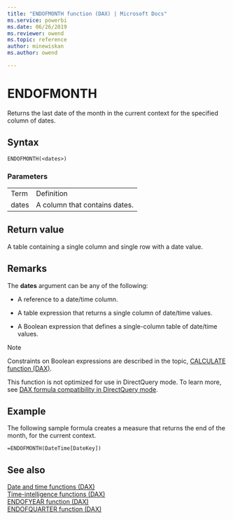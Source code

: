 ```yaml
---
title: "ENDOFMONTH function (DAX) | Microsoft Docs"
ms.service: powerbi 
ms.date: 06/26/2019
ms.reviewer: owend
ms.topic: reference
author: minewiskan
ms.author: owend

---
```

# ENDOFMONTH
Returns the last date of the month in the current context for the specified column of dates.  
  
## Syntax  
  
```dax
ENDOFMONTH(<dates>)  
```
  
### Parameters  
  
|||  
|-|-|  
|Term|Definition|  
|dates|A column that contains dates.|  
  
## Return value  
A table containing a single column and single row with a date value.  
  
## Remarks  
The **dates** argument can be any of the following:  
  
-   A reference to a date/time column.  
  
-   A table expression that returns a single column of date/time values.  
  
-   A Boolean expression that defines a single-column table of date/time values.  
  
> [!NOTE]  
> Constraints on Boolean expressions are described in the topic, [CALCULATE function &#40;DAX&#41;](calculate-function-dax.md).  
  
This function is not optimized for use in DirectQuery mode. To learn more, see  [DAX formula compatibility in DirectQuery mode](https://go.microsoft.com/fwlink/?LinkId=219172).   
  
## Example  
The following sample formula creates a measure that returns the end of the month, for the current context.  

```dax
=ENDOFMONTH(DateTime[DateKey])  
```
  
## See also  
[Date and time functions &#40;DAX&#41;](date-and-time-functions-dax.md)  
[Time-intelligence functions &#40;DAX&#41;](time-intelligence-functions-dax.md)  
[ENDOFYEAR function &#40;DAX&#41;](endofyear-function-dax.md)  
[ENDOFQUARTER function &#40;DAX&#41;](endofquarter-function-dax.md)  
  
